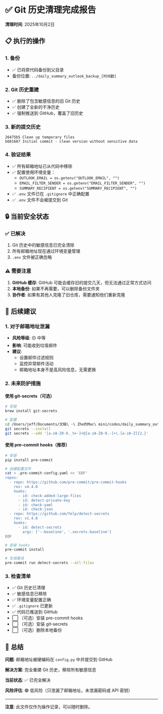 # ✅ Git 历史清理完成报告

**清理时间**: 2025年10月2日

## 📋 执行的操作

### 1. 备份
- ✅ 已将原代码备份到父目录
- 备份位置: `../daily_summary_outlook_backup_[时间戳]`

### 2. Git 历史重建
- ✅ 删除了包含敏感信息的旧 Git 历史
- ✅ 创建了全新的干净历史
- ✅ 强制推送到 GitHub，覆盖了旧历史

### 3. 新的提交历史
```
26475b5 Clean up temporary files
b681687 Initial commit - clean version without sensitive data
```

### 4. 验证结果
- ✅ 所有邮箱地址已从代码中移除
- ✅ 配置使用环境变量：
  - `OUTLOOK_EMAIL = os.getenv("OUTLOOK_EMAIL", "")`
  - `EMAIL_FILTER_SENDER = os.getenv("EMAIL_FILTER_SENDER", "")`
  - `SUMMARY_RECIPIENT = os.getenv("SUMMARY_RECIPIENT", "")`
- ✅ `.env` 文件已在 `.gitignore` 中正确配置
- ✅ `.env` 文件不会被提交到 Git

## 🔒 当前安全状态

### ✅ 已解决
1. Git 历史中的敏感信息已完全清除
2. 所有邮箱地址现在通过环境变量管理
3. `.env` 文件被正确忽略

### ⚠️ 需要注意
1. **GitHub 缓存**: GitHub 可能会缓存旧的提交几天，但无法通过正常方式访问
2. **本地备份**: 如果不再需要，可以删除备份文件夹
3. **协作者**: 如果有其他人克隆了旧仓库，需要通知他们重新克隆

## 📝 后续建议

### 1. 对于邮箱地址泄漏
- **风险等级**: 🟡 中等
- **影响**: 可能收到垃圾邮件
- **建议**: 
  - 设置邮件过滤规则
  - 监控异常邮件活动
  - 邮箱地址本身不是高风险信息，无需更换

### 2. 未来防护措施

#### 使用 git-secrets（可选）
```bash
# 安装
brew install git-secrets

# 配置
cd /Users/jeff/Documents/文稿\ -\ Zhe的Mac\ mini/codes/daily_summary_outlook
git secrets --install
git secrets --add '[a-zA-Z0-9._%+-]+@[a-zA-Z0-9.-]+\.[a-zA-Z]{2,}'
```

#### 使用 pre-commit hooks（推荐）
```bash
# 安装
pip install pre-commit

# 创建配置文件
cat > .pre-commit-config.yaml << 'EOF'
repos:
  - repo: https://github.com/pre-commit/pre-commit-hooks
    rev: v4.4.0
    hooks:
      - id: check-added-large-files
      - id: detect-private-key
      - id: check-yaml
      - id: check-json
  - repo: https://github.com/Yelp/detect-secrets
    rev: v1.4.0
    hooks:
      - id: detect-secrets
        args: ['--baseline', '.secrets.baseline']
EOF

# 安装 hooks
pre-commit install

# 生成基线
pre-commit run detect-secrets --all-files
```

### 3. 检查清单
- ✅ Git 历史已清理
- ✅ 敏感信息已移除
- ✅ 环境变量配置正确
- ✅ `.gitignore` 已更新
- ✅ 代码已推送到 GitHub
- ⬜ （可选）安装 pre-commit hooks
- ⬜ （可选）安装 git-secrets
- ⬜ （可选）删除本地备份

## 🎯 总结

**问题**: 邮箱地址被硬编码在 `config.py` 中并提交到 GitHub

**解决方案**: 完全重建 Git 历史，移除所有敏感信息

**当前状态**: ✅ 已完全解决

**风险评估**: 🟢 低风险（只泄漏了邮箱地址，未泄漏密码或 API 密钥）

---

**注意**: 此文件仅作为操作记录，可以随时删除。


